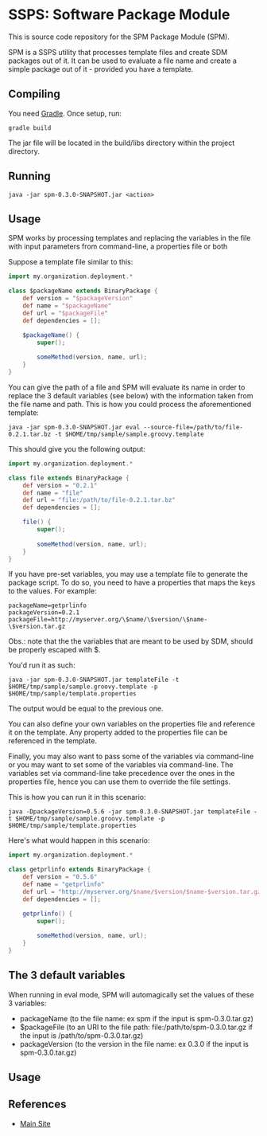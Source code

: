 SSPS: Software Package Module
============

This is source code repository for the SPM Package Module (SPM).

SPM is a SSPS utility that processes template files and create SDM packages out of it. It 
can be used to evaluate a file name and create a simple package out of it - provided you have 
a template.

Compiling
--------------------------------

You need [Gradle](http://www.gradle.org). Once setup, run:

```
gradle build
```

The jar file will be located in the build/libs directory within the project directory.


Running
--------------------------------

```
java -jar spm-0.3.0-SNAPSHOT.jar <action>
```


Usage
--------------------------------

SPM works by processing templates and replacing the variables in the file with input parameters
from command-line, a properties file or both

Suppose a template file similar to this:

```groovy
import my.organization.deployment.*

class $packageName extends BinaryPackage {
	def version = "$packageVersion"
	def name = "$packageName"
	def url = "$packageFile"
	def dependencies = [];

	$packageName() {
		super();
		
		someMethod(version, name, url);
	}
}

```

You can give the path of a file and SPM will evaluate its name in order to replace the 3 
default variables (see below) with the information taken from the file name and path. This
is how you could process the aforementioned template:

```
java -jar spm-0.3.0-SNAPSHOT.jar eval --source-file=/path/to/file-0.2.1.tar.bz -t $HOME/tmp/sample/sample.groovy.template
```

This should give you the following output:

```groovy
import my.organization.deployment.*

class file extends BinaryPackage {
	def version = "0.2.1"
	def name = "file"
	def url = "file:/path/to/file-0.2.1.tar.bz"
	def dependencies = [];

	file() {
		super();
		
		someMethod(version, name, url);
	}
}
```


If you have pre-set variables, you may use a template file to generate the package script. 
To do so, you need to have a properties that maps the keys to the values. For example: 

```
packageName=getprlinfo
packageVersion=0.2.1
packageFile=http://myserver.org/\$name/\$version/\$name-\$version.tar.gz
```

Obs.: note that the the variables that are meant to be used by SDM, should be properly escaped 
with \$.

You'd run it as such:

```
java -jar spm-0.3.0-SNAPSHOT.jar templateFile -t $HOME/tmp/sample/sample.groovy.template -p $HOME/tmp/sample/template.properties
```

The output would be equal to the previous one.

You can also define your own variables on the properties file and reference it on the 
template. Any property added to the properties file can be referenced in the template.


Finally, you may also want to pass some of the variables via command-line or you may want to 
set some of the variables via command-line. The variables set via command-line take precedence
over the ones in the properties file, hence you can use them to override the file settings.

This is how you can run it in this scenario:

```
java -DpackageVersion=0.5.6 -jar spm-0.3.0-SNAPSHOT.jar templateFile -t $HOME/tmp/sample/sample.groovy.template -p $HOME/tmp/sample/template.properties
```

Here's what would happen in this scenario:

```groovy
import my.organization.deployment.*

class getprlinfo extends BinaryPackage {
	def version = "0.5.6"
	def name = "getprlinfo"
	def url = "http://myserver.org/$name/$version/$name-$version.tar.gz"
	def dependencies = [];

	getprlinfo() {
		super();
		
		someMethod(version, name, url);
	}
}
```

The 3 default variables
--------------------------------

When running in eval mode, SPM will automagically set the values of these 3 variables:

* packageName (to the file name: ex spm if the input is spm-0.3.0.tar.gz)
* $packageFile (to an URI to the file path: file:/path/to/spm-0.3.0.tar.gz if the input 
is /path/to/spm-0.3.0.tar.gz)
* packageVersion (to the version in the file name: ex 0.3.0 if the input is spm-0.3.0.tar.gz)


Usage
--------------------------------

References
----

* [Main Site](http://orpiske.net/ssps)
